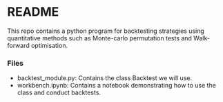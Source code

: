 # README
This repo contains a python program for backtesting strategies using quantitative methods such as Monte-carlo permutation tests and Walk-forward optimisation.

### Files
- backtest_module.py: Contains the class Backtest we will use.
- workbench.ipynb: Contains a notebook demonstrating how to use the class and conduct backtests.
